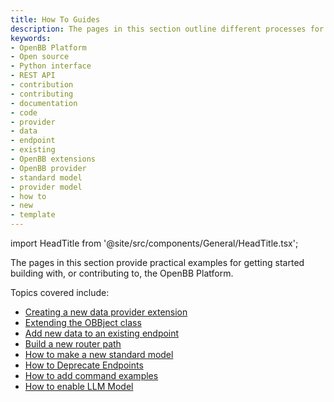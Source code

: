 ```yaml
---
title: How To Guides
description: The pages in this section outline different processes for building with the OpenBB Platform. Guides cover adding data, toolkit and OBBject extensions.
keywords:
- OpenBB Platform
- Open source
- Python interface
- REST API
- contribution
- contributing
- documentation
- code
- provider
- data
- endpoint
- existing
- OpenBB extensions
- OpenBB provider
- standard model
- provider model
- how to
- new
- template
---
```


import HeadTitle from '@site/src/components/General/HeadTitle.tsx';

<HeadTitle title="How To Guides - Developer - Development | OpenBB Platform Docs" />

The pages in this section provide practical examples for getting started building with, or contributing to, the OpenBB Platform.

Topics covered include:

- [Creating a new data provider extension](how-to/quickstart_new_provider_extension)
- [Extending the OBBject class](how-to/add_obbject_extension)
- [Add new data to an existing endpoint](how-to/add_data_to_existing_endpoint)
- [Build a new router path](how-to/add_toolkit_extension)
- [How to make a new standard model](how-to/add_endpoint_to_existing_provider#how-to-build-a-standard-model)
- [How to Deprecate Endpoints](how-to/deprecating_endpoints)
- [How to add command examples](how-to/add_command_examples)
- [How to enable LLM Model](how-to/enable_llm_model)
